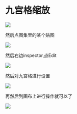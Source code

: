 # 九宫格缩放

![](Co2UI.1.jpg)


然后点图集里的某个贴图

![](Co2UI.2.jpg)


然后右边inspector,点Edit

![](Co2UI.3.jpg)


然后对九宫格进行设置

![](Co2UI.4.jpg)


再然后到画布上进行操作就可以了

![](Co2UI.5.jpg)
